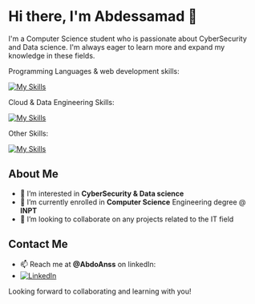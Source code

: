 # Hi there, I'm Abdessamad 👋

I'm a Computer Science student who is passionate about CyberSecurity and Data science. I'm always eager to learn more and expand my knowledge in these fields.

Programming Languages & web development skills:

[![My Skills](https://skillicons.dev/icons?i=js,html,css,java,nodejs,express,mysql)](https://github.com/AbdoAnss/)

Cloud & Data Engineering Skills:

[![My Skills](https://skillicons.dev/icons?i=python,postgres,bash,git,docker,k8s,terraform)](https://github.com/AbdoAnss/)

Other Skills:

[![My Skills](https://skillicons.dev/icons?i=figma,latex)](https://github.com/AbdoAnss/)



## About Me
- 👀 I’m interested in **CyberSecurity & Data science**
- 🌱 I’m currently enrolled in **Computer Science** Engineering degree @ **INPT**
- 💞️ I’m looking to collaborate on any projects related to the IT field

## Contact Me
- 📫 Reach me at **@AbdoAnss** on linkedIn:
-   [![LinkedIn](https://skillicons.dev/icons?i=linkedin)](https://www.linkedin.com/in/abdoanss/)

Looking forward to collaborating and learning with you!


<!---
AbdoAnss/AbdoAnss is a ✨ special ✨ repository because its `README.md` (this file) appears on your GitHub profile.
You can click the Preview link to take a look at your changes.
--->
